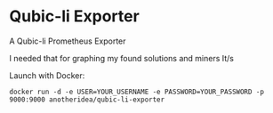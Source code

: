 # Qubic-li Exporter

A Qubic-li Prometheus Exporter

I needed that for graphing my found solutions and miners It/s


Launch with Docker:

```
docker run -d -e USER=YOUR_USERNAME -e PASSWORD=YOUR_PASSWORD -p 9000:9000 anotheridea/qubic-li-exporter
```